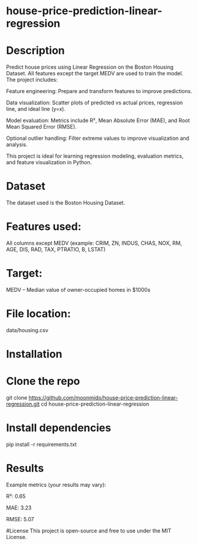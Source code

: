 # house-price-prediction-linear-regression
# Description

Predict house prices using Linear Regression on the Boston Housing Dataset.
All features except the target MEDV are used to train the model. The project includes:

Feature engineering: Prepare and transform features to improve predictions.

Data visualization: Scatter plots of predicted vs actual prices, regression line, and ideal line (y=x).

Model evaluation: Metrics include R², Mean Absolute Error (MAE), and Root Mean Squared Error (RMSE).

Optional outlier handling: Filter extreme values to improve visualization and analysis.

This project is ideal for learning regression modeling, evaluation metrics, and feature visualization in Python.

# Dataset
The dataset used is the Boston Housing Dataset.
# Features used:
All columns except MEDV (example: CRIM, ZN, INDUS, CHAS, NOX, RM, AGE, DIS, RAD, TAX, PTRATIO, B, LSTAT)
# Target:
MEDV – Median value of owner-occupied homes in $1000s
# File location:
data/housing.csv

# Installation

# Clone the repo
git clone https://github.com/moonmido/house-price-prediction-linear-regression.git
cd house-price-prediction-linear-regression

# Install dependencies
pip install -r requirements.txt

# Results
Example metrics (your results may vary):

R²: 0.65

MAE: 3.23

RMSE: 5.07

#License
This project is open-source and free to use under the MIT License.
